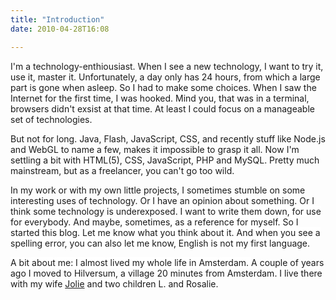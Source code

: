 ```yaml
---
title: "Introduction"
date: 2010-04-28T16:08

---
```


<p>
	I'm a technology-enthiousiast. When I see a new technology, I want to try it, use it, master it. Unfortunately, a day only has 24 hours, from which a large part is gone when asleep. So I had to make some choices. When I saw the Internet for the first time, I was hooked. Mind you, that was in a terminal, browsers didn't exsist at that time. At least I could focus on a manageable set of technologies.</p>
<p>
	But not for long. Java, Flash, JavaScript, CSS, and recently stuff like Node.js and WebGL to name a few, makes it impossible to grasp it all. Now I'm settling a bit with HTML(5), CSS, JavaScript, PHP and MySQL. Pretty much mainstream, but as a freelancer, you can't go too wild.</p>
<p>
	In my work or with my own little projects, I sometimes stumble on some interesting uses of technology. Or I have an opinion about something. Or I think some technology is <span class="short_text" id="result_box"><span style="background-color: rgb(255, 255, 255);" title="onderbelicht">underexposed. I want to write them down, for use for everybody. And maybe, sometimes, as a reference for myself. So I started this blog. Let me know what you think about it. And when you see a spelling error, you can also let me know, English is not my first language.</span></span></p>
<p>
	<span class="short_text"><span style="background-color: rgb(255, 255, 255);" title="onderbelicht">A bit about me: I almost lived my whole life in Amsterdam. </span></span>A couple of years ago I moved to Hilversum, a village 20 minutes from Amsterdam. I live there with my wife <a href="https://jolie.nl/">Jolie</a> and two children L. and Rosalie.</p>

